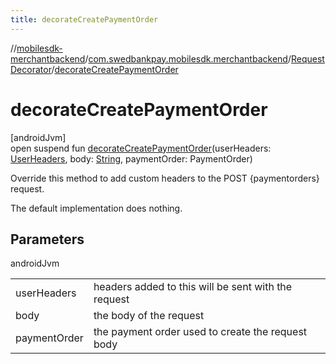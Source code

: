 ```yaml
---
title: decorateCreatePaymentOrder
---
```

//[mobilesdk-merchantbackend](../../../index.html)/[com.swedbankpay.mobilesdk.merchantbackend](../index.html)/[RequestDecorator](index.html)/[decorateCreatePaymentOrder](decorate-create-payment-order.html)



# decorateCreatePaymentOrder



[androidJvm]\
open suspend fun [decorateCreatePaymentOrder](decorate-create-payment-order.html)(userHeaders: [UserHeaders](../-user-headers/index.html), body: [String](https://kotlinlang.org/api/latest/jvm/stdlib/kotlin/-string/index.html), paymentOrder: PaymentOrder)



Override this method to add custom headers to the POST {paymentorders} request.



The default implementation does nothing.



## Parameters


androidJvm

| | |
|---|---|
| userHeaders | headers added to this will be sent with the request |
| body | the body of the request |
| paymentOrder | the payment order used to create the request body |




